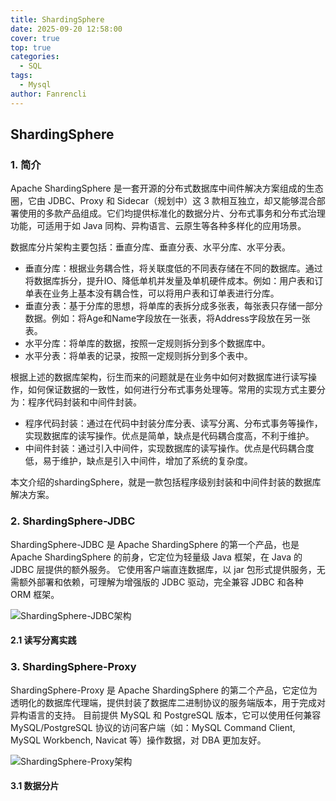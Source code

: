 ```yaml
---
title: ShardingSphere
date: 2025-09-20 12:58:00
cover: true
top: true
categories:
  - SQL
tags:
  - Mysql
author: Fanrencli
---
```


## ShardingSphere

### 1. 简介

Apache ShardingSphere 是一套开源的分布式数据库中间件解决方案组成的生态圈，它由 JDBC、Proxy 和 Sidecar（规划中）这 3 款相互独立，却又能够混合部署使用的多款产品组成。它们均提供标准化的数据分片、分布式事务和分布式治理功能，可适用于如 Java 同构、异构语言、云原生等各种多样化的应用场景。

数据库分片架构主要包括：垂直分库、垂直分表、水平分库、水平分表。

- 垂直分库：根据业务耦合性，将关联度低的不同表存储在不同的数据库。通过将数据库拆分，提升IO、降低单机并发量及单机硬件成本。例如：用户表和订单表在业务上基本没有耦合性，可以将用户表和订单表进行分库。
- 垂直分表：基于分库的思想，将单库的表拆分成多张表，每张表只存储一部分数据。例如：将Age和Name字段放在一张表，将Address字段放在另一张表。
- 水平分库：将单库的数据，按照一定规则拆分到多个数据库中。
- 水平分表：将单表的记录，按照一定规则拆分到多个表中。

根据上述的数据库架构，衍生而来的问题就是在业务中如何对数据库进行读写操作，如何保证数据的一致性，如何进行分布式事务处理等。常用的实现方式主要分为：程序代码封装和中间件封装。

- 程序代码封装：通过在代码中封装分库分表、读写分离、分布式事务等操作，实现数据库的读写操作。优点是简单，缺点是代码耦合度高，不利于维护。
- 中间件封装：通过引入中间件，实现数据库的读写操作。优点是代码耦合度低，易于维护，缺点是引入中间件，增加了系统的复杂度。

本文介绍的shardingSphere，就是一款包括程序级别封装和中间件封装的数据库解决方案。

### 2. ShardingSphere-JDBC

ShardingSphere-JDBC 是 Apache ShardingSphere 的第一个产品，也是 Apache ShardingSphere 的前身，它定位为轻量级 Java 框架，在 Java 的 JDBC 层提供的额外服务。 它使用客户端直连数据库，以 jar 包形式提供服务，无需额外部署和依赖，可理解为增强版的 JDBC 驱动，完全兼容 JDBC 和各种 ORM 框架。

![ShardingSphere-JDBC架构](http://fanrencli.cn/fanrencli.cn/shardingsphere1.png)

#### 2.1 读写分离实践




### 3. ShardingSphere-Proxy

ShardingSphere-Proxy 是 Apache ShardingSphere 的第二个产品，它定位为透明化的数据库代理端，提供封装了数据库二进制协议的服务端版本，用于完成对异构语言的支持。 目前提供 MySQL 和 PostgreSQL 版本，它可以使用任何兼容 MySQL/PostgreSQL 协议的访问客户端（如：MySQL Command Client, MySQL Workbench, Navicat 等）操作数据，对 DBA 更加友好。


![ShardingSphere-Proxy架构](http://fanrencli.cn/fanrencli.cn/shardingsphere2.png)

#### 3.1 数据分片